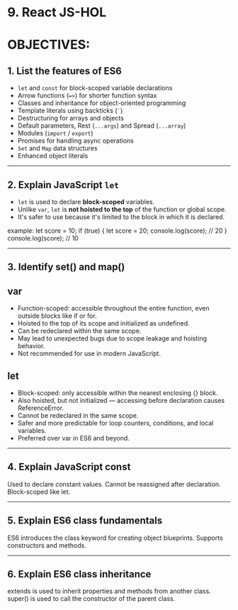 # 9. React JS-HOL

# OBJECTIVES:


## 1. List the features of ES6

- `let` and `const` for block-scoped variable declarations
- Arrow functions (`=>`) for shorter function syntax
- Classes and inheritance for object-oriented programming
- Template literals using backticks (`` ` ``)
- Destructuring for arrays and objects
- Default parameters, Rest (`...args`) and Spread (`...array`)
- Modules (`import` / `export`)
- Promises for handling async operations
- `Set` and `Map` data structures
- Enhanced object literals

---

## 2. Explain JavaScript `let`

- `let` is used to declare **block-scoped** variables.
- Unlike `var`, `let` is **not hoisted to the top** of the function or global scope.
- It's safer to use because it's limited to the block in which it is declared.

example: 
let score = 10;
if (true) {
  let score = 20;
  console.log(score); // 20
}
console.log(score); // 10

---

## 3.  Identify set() and map()

## var
- Function-scoped: accessible throughout the entire function, even outside blocks like if or for.
- Hoisted to the top of its scope and initialized as undefined.
- Can be redeclared within the same scope.
- May lead to unexpected bugs due to scope leakage and hoisting behavior.
- Not recommended for use in modern JavaScript.

## let
- Block-scoped: only accessible within the nearest enclosing {} block.
- Also hoisted, but not initialized — accessing before declaration causes ReferenceError.
- Cannot be redeclared in the same scope.
- Safer and more predictable for loop counters, conditions, and local variables.
- Preferred over var in ES6 and beyond.

---

## 4️. Explain JavaScript const

Used to declare constant values.
Cannot be reassigned after declaration.
Block-scoped like let.

---

## 5. Explain ES6 class fundamentals

ES6 introduces the class keyword for creating object blueprints.
Supports constructors and methods.

---

## 6.  Explain ES6 class inheritance

extends is used to inherit properties and methods from another class.
super() is used to call the constructor of the parent class.